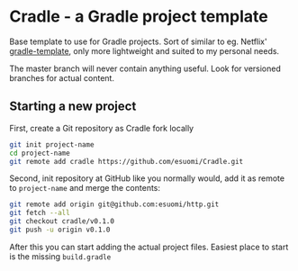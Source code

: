 # Cradle - a Gradle project template

Base template to use for Gradle projects. Sort of similar to eg. Netflix' [gradle-template](https://github.com/Netflix/gradle-template), only more lightweight and suited to my personal needs.

The master branch will never contain anything useful. Look for versioned branches for actual content.

## Starting a new project

First, create a Git repository as Cradle fork locally
```bash
git init project-name
cd project-name
git remote add cradle https://github.com/esuomi/Cradle.git
```

Second, init repository at GitHub like you normally would, add it as remote to `project-name` and merge the contents:
```bash
git remote add origin git@github.com:esuomi/http.git
git fetch --all
git checkout cradle/v0.1.0
git push -u origin v0.1.0
```

After this you can start adding the actual project files. Easiest place to start is the missing `build.gradle`